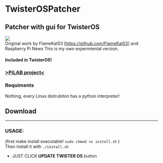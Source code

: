 # TwisterOSPatcher
## Patcher with gui for TwisterOS</br>
<img src="https://i.imgur.com/5dDOREN.png"></img></br>
Original work by FlameKat53 [https://github.com/FlameKat53] and Raspberry Pi News
This is my own expermiental version.
#### Included in TwisterOS!</br>
### <a href="https://raspbian-x.com/">>PiLAB project<</a>
### Requiments
Nothing, every Linux distrubiton has a python interpreter!
## Download
---
### USAGE: </br>
(first make install executable! `sudo chmod +x install.sh` )</br>
 Then install it with `./install.sh`</br>
* JUST CLICK **UPDATE TWISTER OS** button
